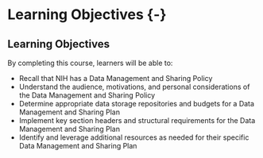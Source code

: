
# Learning Objectives {-}

## Learning Objectives

By completing this course, learners will be able to:

* Recall that NIH has a Data Management and Sharing Policy
* Understand the audience, motivations, and personal considerations of the Data Management and Sharing Policy
* Determine appropriate data storage repositories and budgets for a Data Management and Sharing Plan
* Implement key section headers and structural requirements for the Data Management and Sharing Plan
* Identify and leverage additional resources as needed for their specific Data Management and Sharing Plan

<!--
<img src="Learning_objectives_files/figure-html//1luFoDzF6aDJEebbL6iWoJ_s8s9nQnaWLL5jghbmWdak_g31db2eb8741_0_4.png" alt="By completing this course, learners will be able to: Recall that NIH has a Data management and Sharing (DMS) Policy, Understand the audience, motivations, and personal considerations of the Data Management and Sharing Policy, Determine appropriate data storage repositories and budgets for a Data Management and Sharing Plan, Implement key section headers and structural requirements for the Data Management and Sharing Plan, and Identify and leverage additional resources as needed for their specific Data Management and Sharing Plan" width="100%" />
-->

